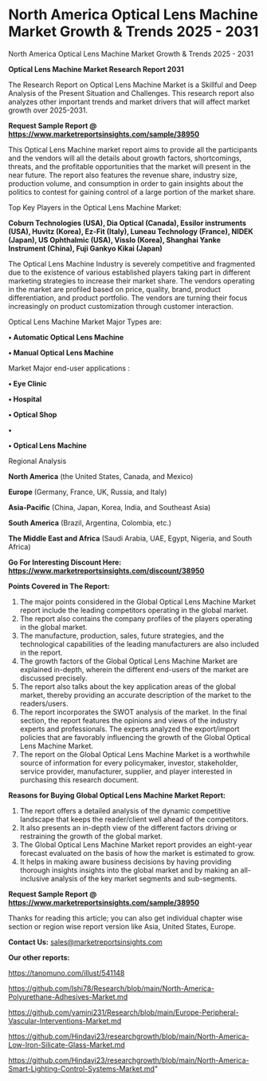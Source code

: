 # North America Optical Lens Machine Market Growth & Trends 2025 - 2031
North America Optical Lens Machine Market Growth & Trends 2025 - 2031

<strong>Optical Lens Machine Market Research Report 2031</strong>

The Research Report on Optical Lens Machine Market is a Skillful and Deep Analysis of the Present Situation and Challenges. This research report also analyzes other important trends and market drivers that will affect market growth over 2025-2031.

<strong>Request Sample Report @ <a href=https://www.marketreportsinsights.com/sample/38950>https://www.marketreportsinsights.com/sample/38950</a></strong>

This Optical Lens Machine market report aims to provide all the participants and the vendors will all the details about growth factors, shortcomings, threats, and the profitable opportunities that the market will present in the near future. The report also features the revenue share, industry size, production volume, and consumption in order to gain insights about the politics to contest for gaining control of a large portion of the market share.

Top Key Players in the Optical Lens Machine Market:

<strong>Coburn Technologies (USA), Dia Optical (Canada), Essilor instruments (USA), Huvitz (Korea), Ez-Fit (Italy), Luneau Technology (France), NIDEK (Japan), US Ophthalmic (USA), Visslo (Korea), Shanghai Yanke Instrument (China), Fuji Gankyo Kikai (Japan)</strong>

The Optical Lens Machine Industry is severely competitive and fragmented due to the existence of various established players taking part in different marketing strategies to increase their market share. The vendors operating in the market are profiled based on price, quality, brand, product differentiation, and product portfolio. The vendors are turning their focus increasingly on product customization through customer interaction.

Optical Lens Machine Market Major Types are:

<strong>•  Automatic Optical Lens Machine

•  Manual Optical Lens Machine</strong>

Market Major end-user applications :

<strong>•  Eye Clinic

•  Hospital

•  Optical Shop

•  

•  Optical Lens Machine</strong>

Regional Analysis

</u><strong><b>North America</b></strong> (the United States, Canada, and Mexico)

<strong><b>Europe </b></strong>(Germany, France, UK, Russia, and Italy)

<strong><b>Asia-Pacific</b></strong> (China, Japan, Korea, India, and Southeast Asia)

<strong><b>South America</b></strong> (Brazil, Argentina, Colombia, etc.)

<strong><b>The Middle East and Africa</b></strong> (Saudi Arabia, UAE, Egypt, Nigeria, and South Africa)

<strong>Go For Interesting Discount Here: <a href=https://www.marketreportsinsights.com/discount/38950>https://www.marketreportsinsights.com/discount/38950</a></strong>

<strong>Points Covered in The Report:</strong>
<ol>
  <li>The major points considered in the Global Optical Lens Machine Market report include the leading competitors operating in the global market.</li>
  <li>The report also contains the company profiles of the players operating in the global market.</li>
  <li>The manufacture, production, sales, future strategies, and the technological capabilities of the leading manufacturers are also included in the report.</li>
  <li>The growth factors of the Global Optical Lens Machine Market are explained in-depth, wherein the different end-users of the market are discussed precisely.</li>
  <li>The report also talks about the key application areas of the global market, thereby providing an accurate description of the market to the readers/users.</li>
  <li>The report incorporates the SWOT analysis of the market. In the final section, the report features the opinions and views of the industry experts and professionals. The experts analyzed the export/import policies that are favorably influencing the growth of the Global Optical Lens Machine Market.</li>
  <li>The report on the Global Optical Lens Machine Market is a worthwhile source of information for every policymaker, investor, stakeholder, service provider, manufacturer, supplier, and player interested in purchasing this research document.</li>
</ol>
<strong>Reasons for Buying Global Optical Lens Machine Market Report:</strong>

<ol>
  <li>The report offers a detailed analysis of the dynamic competitive landscape that keeps the reader/client well ahead of the competitors.</li>
  <li>It also presents an in-depth view of the different factors driving or restraining the growth of the global market.</li>
  <li>The Global Optical Lens Machine Market report provides an eight-year forecast evaluated on the basis of how the market is estimated to grow.</li>
  <li>It helps in making aware business decisions by having providing thorough insights insights into the global market and by making an all-inclusive analysis of the key market segments and sub-segments.</li>
</ol>
<strong>Request Sample Report @ <a href=https://www.marketreportsinsights.com/sample/38950>https://www.marketreportsinsights.com/sample/38950</a></strong>


Thanks for reading this article; you can also get individual chapter wise section or region wise report version like Asia, United States, Europe.

<strong>Contact Us:</strong>
sales@marketreportsinsights.com

<strong>Our other reports:</strong>

<a href=https://tanomuno.com/illust/541148>https://tanomuno.com/illust/541148</a>

<a href=https://github.com/Ishi78/Research/blob/main/North-America-Polyurethane-Adhesives-Market.md>https://github.com/Ishi78/Research/blob/main/North-America-Polyurethane-Adhesives-Market.md</a>

<a href=https://github.com/yamini231/Research/blob/main/Europe-Peripheral-Vascular-Interventions-Market.md>https://github.com/yamini231/Research/blob/main/Europe-Peripheral-Vascular-Interventions-Market.md</a>

<a href=https://github.com/Hindavi23/researchgrowth/blob/main/North-America-Low-Iron-Silicate-Glass-Market.md>https://github.com/Hindavi23/researchgrowth/blob/main/North-America-Low-Iron-Silicate-Glass-Market.md</a>

<a href=https://github.com/Hindavi23/researchgrowth/blob/main/North-America-Smart-Lighting-Control-Systems-Market.md>https://github.com/Hindavi23/researchgrowth/blob/main/North-America-Smart-Lighting-Control-Systems-Market.md</a>"
